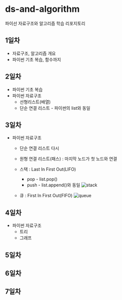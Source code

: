 # ds-and-algorithm
파이선 자료구조와 알고리즘 학습 리포지토리

## 1일차
- 자료구조, 알고리즘 개요
- 파이썬 기초 복습, 함수까지

## 2일차
- 파이썬 기초 복습
- 파이썬 자료구조
    - 선형리스트(배열)
    - 단순 연결 리스트 - 파이썬의 list와 동일

## 3일차
- 파이썬 자료구조
    - 단순 연결 리스트 다시
    - 원형 연결 리스트(패스) : 마지막 노드가 첫 노드와 연결
    - 스택 : Last In First Out(LIFO)
        - pop - list.pop()
        - push - list.append()와 동일
    ![stack](https://cs.lmu.edu/~ray/images/stack.gif)

    - 큐 : First In First Out(FIFO)
    ![queue](https://upload.wikimedia.org/wikipedia/commons/6/6d/QUEUE.png)

## 4일차
- 파이썬 자료구조
    - 트리
    - 그래프


## 5일차



## 6일차



## 7일차 
